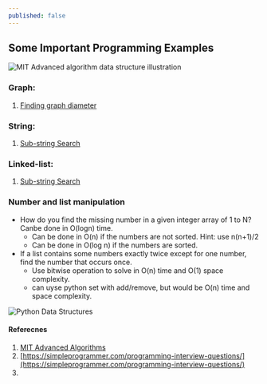 ```yaml
---
published: false
---
```

## Some Important Programming Examples

![MIT Advanced algorithm data structure illustration](https://courses.csail.mit.edu/6.851/fall17/illus.png)

### Graph:
1. [Finding graph diameter](https://leetcode.com/problems/diameter-of-binary-tree/)


### String:
1. [Sub-string Search](https://www.youtube.com/watch?v=GTJr8OvyEVQ)


### Linked-list:
1. [Sub-string Search](https://www.youtube.com/watch?v=GTJr8OvyEVQ)

### Number and list manipulation
- How do you find the missing number in a given integer array of 1 to N? Canbe done in O(logn) time.
  - Can be done in O(n) if the numbers are not sorted. Hint: use n(n+1)/2
  - Can be done in O(log n) if the numbers are sorted.
- If a list contains some numbers exactly twice except for one number, find the number that occurs once. 
  - Use bitwise operation to solve in O(n) time and O(1) space complexity.
  - can uyse python set with add/remove, but would be O(n) time and space complexity.



![Python Data Structures](/https://devopedia.org/images/article/41/4737.1513052765.jpg)


#### Referecnes
1. [MIT Advanced Algorithms](https://courses.csail.mit.edu/6.851/fall17/)
1. [https://simpleprogrammer.com/programming-interview-questions/](https://simpleprogrammer.com/programming-interview-questions/)
1. 
